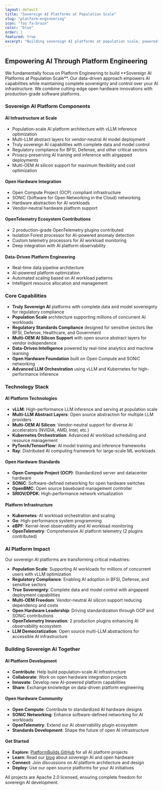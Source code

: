 ```yaml
---
layout: default
title: "Sovereign AI Platforms at Population Scale"
slug: "platform-engineering"
icon: "fas fa-brain"
color: "blue"
order: 1
featured: true
excerpt: "Building sovereign AI platforms at population scale, powered by data-driven insights and open hardware innovations including Open Compute and SONiC networking."
---
```


<section class="section">
<div class="container">
<h2>Empowering AI Through Platform Engineering</h2>

<p>We fundamentally focus on Platform Engineering to build **Sovereign AI Platforms at Population Scale**. Our data-driven approach empowers AI capabilities while maintaining complete sovereignty and control over your AI infrastructure. We combine cutting-edge open hardware innovations with production-grade software platforms.</p>

<h3>Sovereign AI Platform Components</h3>

<div class="grid grid-3">
<div class="card">
<h4>AI Infrastructure at Scale</h4>
<ul>
<li>Population-scale AI platform architecture with vLLM inference optimization</li>
<li>Multi-LLM abstract layers for vendor-neutral AI model deployment</li>
<li>Truly sovereign AI capabilities with complete data and model control</li>
<li>Regulatory compliance for BFSI, Defense, and other critical sectors</li>
<li>Privacy-preserving AI training and inference with airgapped deployments</li>
<li>Multi-OEM AI silicon support for maximum flexibility and cost optimization</li>
</ul>
</div>

<div class="card">
<h4>Open Hardware Integration</h4>
<ul>
<li>Open Compute Project (OCP) compliant infrastructure</li>
<li>SONiC (Software for Open Networking in the Cloud) networking</li>
<li>Hardware abstraction for AI workloads</li>
<li>Vendor-neutral hardware platform support</li>
</ul>
</div>

<div class="card">
<h4>OpenTelemetry Ecosystem Contributions</h4>
<ul>
<li>2 production-grade OpenTelemetry plugins contributed</li>
<li>Isolation Forest processor for AI-powered anomaly detection</li>
<li>Custom telemetry processors for AI workload monitoring</li>
<li>Deep integration with AI platform observability</li>
</ul>
</div>

<div class="card">
<h4>Data-Driven Platform Engineering</h4>
<ul>
<li>Real-time data pipeline architecture</li>
<li>AI-powered platform optimization</li>
<li>Automated scaling based on AI workload patterns</li>
<li>Intelligent resource allocation and management</li>
</ul>
</div>
</div>

<div class="card">
<h3>Core Capabilities</h3>

- **Truly Sovereign AI** platforms with complete data and model sovereignty for regulatory compliance
- **Population Scale** architecture supporting millions of concurrent AI workloads
- **Regulatory Standards Compliance** designed for sensitive sectors like BFSI, Defense, Healthcare, and Government
- **Multi-OEM AI Silicon Support** with open source abstract layers for vendor independence
- **Data-Driven Intelligence** powered by real-time analytics and machine learning
- **Open Hardware Foundation** built on Open Compute and SONiC networking
- **Advanced LLM Orchestration** using vLLM and Kubernetes for high-performance inference
</div>

<h3>Technology Stack</h3>

<div class="grid grid-3">
<div class="card">
<h4>AI Platform Technologies</h4>
<ul>
<li><strong>vLLM</strong>: High-performance LLM inference and serving at population scale</li>
<li><strong>Multi-LLM Abstract Layers</strong>: Open source abstraction for multiple LLM providers</li>
<li><strong>Multi-OEM AI Silicon</strong>: Vendor-neutral support for diverse AI accelerators (NVIDIA, AMD, Intel, etc.)</li>
<li><strong>Kubernetes Orchestration</strong>: Advanced AI workload scheduling and resource management</li>
<li><strong>PyTorch/TensorFlow</strong>: AI model training and inference frameworks</li>
<li><strong>Ray</strong>: Distributed AI computing framework for large-scale ML workloads</li>
</ul>
</div>

<div class="card">
<h4>Open Hardware Standards</h4>
<ul>
<li><strong>Open Compute Project (OCP)</strong>: Standardized server and datacenter hardware</li>
<li><strong>SONiC</strong>: Software-defined networking for open hardware switches</li>
<li><strong>OpenBMC</strong>: Open source baseboard management controller</li>
<li><strong>SRIOV/DPDK</strong>: High-performance network virtualization</li>
</ul>
</div>

<div class="card">
<h4>Platform Infrastructure</h4>
<ul>
<li><strong>Kubernetes</strong>: AI workload orchestration and scaling</li>
<li><strong>Go</strong>: High-performance system programming</li>
<li><strong>eBPF</strong>: Kernel-level observability and AI workload monitoring</li>
<li><strong>OpenTelemetry</strong>: Comprehensive AI platform telemetry (2 plugins contributed)</li>
</ul>
</div>
</div>

<div class="card">
<h3>AI Platform Impact</h3>

Our sovereign AI platforms are transforming critical industries:
- **Population Scale**: Supporting AI workloads for millions of concurrent users with vLLM optimization
- **Regulatory Compliance**: Enabling AI adoption in BFSI, Defense, and sensitive sectors
- **True Sovereignty**: Complete data and model control with airgapped deployment capabilities
- **Multi-OEM Freedom**: Vendor-neutral AI silicon support reducing dependency and costs
- **Open Hardware Leadership**: Driving standardization through OCP and SONiC contributions
- **OpenTelemetry Innovation**: 2 production plugins enhancing AI observability ecosystem
- **LLM Democratization**: Open source multi-LLM abstractions for accessible AI infrastructure
</div>

<h3>Building Sovereign AI Together</h3>

<div class="grid grid-3">
<div class="card">
<h4>AI Platform Development</h4>
<ul>
<li><strong>Contribute</strong>: Help build population-scale AI infrastructure</li>
<li><strong>Collaborate</strong>: Work on open hardware integration projects</li>
<li><strong>Innovate</strong>: Develop new AI-powered platform capabilities</li>
<li><strong>Share</strong>: Exchange knowledge on data-driven platform engineering</li>
</ul>
</div>

<div class="card">
<h4>Open Hardware Community</h4>
<ul>
<li><strong>Open Compute</strong>: Contribute to standardized AI hardware designs</li>
<li><strong>SONiC Networking</strong>: Enhance software-defined networking for AI workloads</li>
<li><strong>OpenTelemetry</strong>: Extend our AI observability plugin ecosystem</li>
<li><strong>Standards Development</strong>: Shape the future of open AI infrastructure</li>
</ul>
</div>

<div class="card">
<h4>Get Started</h4>
<ul>
<li><strong>Explore</strong>: <a href="https://github.com/platformbuilds">PlatformBuilds GitHub</a> for all AI platform projects</li>
<li><strong>Learn</strong>: Read our <a href="/blog/">blog</a> about sovereign AI and open hardware</li>
<li><strong>Connect</strong>: Join discussions on AI platform architecture and design</li>
<li><strong>Deploy</strong>: Use our open source platforms for your AI initiatives</li>
</ul>
<p>All projects are Apache 2.0 licensed, ensuring complete freedom for sovereign AI development.</p>
</div>
</div>
</div>
</section>